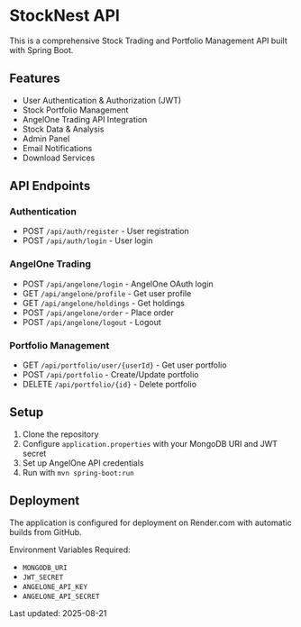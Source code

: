 # StockNest API

This is a comprehensive Stock Trading and Portfolio Management API built with Spring Boot.

## Features

- User Authentication & Authorization (JWT)
- Stock Portfolio Management
- AngelOne Trading API Integration
- Stock Data & Analysis
- Admin Panel
- Email Notifications
- Download Services

## API Endpoints

### Authentication

- POST `/api/auth/register` - User registration
- POST `/api/auth/login` - User login

### AngelOne Trading

- POST `/api/angelone/login` - AngelOne OAuth login
- GET `/api/angelone/profile` - Get user profile
- GET `/api/angelone/holdings` - Get holdings
- POST `/api/angelone/order` - Place order
- POST `/api/angelone/logout` - Logout

### Portfolio Management

- GET `/api/portfolio/user/{userId}` - Get user portfolio
- POST `/api/portfolio` - Create/Update portfolio
- DELETE `/api/portfolio/{id}` - Delete portfolio

## Setup

1. Clone the repository
2. Configure `application.properties` with your MongoDB URI and JWT secret
3. Set up AngelOne API credentials
4. Run with `mvn spring-boot:run`

## Deployment

The application is configured for deployment on Render.com with automatic builds from GitHub.

Environment Variables Required:

- `MONGODB_URI`
- `JWT_SECRET`
- `ANGELONE_API_KEY`
- `ANGELONE_API_SECRET`

Last updated: 2025-08-21
